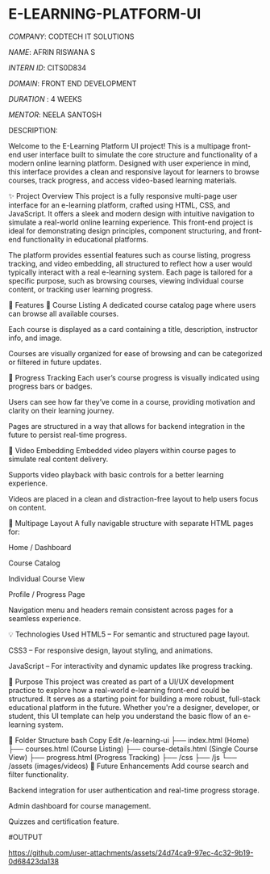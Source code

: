 # E-LEARNING-PLATFORM-UI

*COMPANY*: CODTECH IT SOLUTIONS

*NAME*: AFRIN RISWANA S

*INTERN ID*: CITS0D834

*DOMAIN*: FRONT END DEVELOPMENT

*DURATION* : 4 WEEKS

*MENTOR*: NEELA SANTOSH

DESCRIPTION:

Welcome to the E-Learning Platform UI project! This is a multipage front-end user interface built to simulate the core structure and functionality of a modern online learning platform. Designed with user experience in mind, this interface provides a clean and responsive layout for learners to browse courses, track progress, and access video-based learning materials.

✨ Project Overview
This project is a fully responsive multi-page user interface for an e-learning platform, crafted using HTML, CSS, and JavaScript. It offers a sleek and modern design with intuitive navigation to simulate a real-world online learning experience. This front-end project is ideal for demonstrating design principles, component structuring, and front-end functionality in educational platforms.

The platform provides essential features such as course listing, progress tracking, and video embedding, all structured to reflect how a user would typically interact with a real e-learning system. Each page is tailored for a specific purpose, such as browsing courses, viewing individual course content, or tracking user learning progress.

🚀 Features
📝 Course Listing
A dedicated course catalog page where users can browse all available courses.

Each course is displayed as a card containing a title, description, instructor info, and image.

Courses are visually organized for ease of browsing and can be categorized or filtered in future updates.

🎯 Progress Tracking
Each user’s course progress is visually indicated using progress bars or badges.

Users can see how far they’ve come in a course, providing motivation and clarity on their learning journey.

Pages are structured in a way that allows for backend integration in the future to persist real-time progress.

🎥 Video Embedding
Embedded video players within course pages to simulate real content delivery.

Supports video playback with basic controls for a better learning experience.

Videos are placed in a clean and distraction-free layout to help users focus on content.

📄 Multipage Layout
A fully navigable structure with separate HTML pages for:

Home / Dashboard

Course Catalog

Individual Course View

Profile / Progress Page

Navigation menu and headers remain consistent across pages for a seamless experience.

💡 Technologies Used
HTML5 – For semantic and structured page layout.

CSS3 – For responsive design, layout styling, and animations.

JavaScript – For interactivity and dynamic updates like progress tracking.

📌 Purpose
This project was created as part of a UI/UX development practice to explore how a real-world e-learning front-end could be structured. It serves as a starting point for building a more robust, full-stack educational platform in the future. Whether you're a designer, developer, or student, this UI template can help you understand the basic flow of an e-learning system.

📁 Folder Structure
bash
Copy
Edit
/e-learning-ui
  ├── index.html (Home)
  ├── courses.html (Course Listing)
  ├── course-details.html (Single Course View)
  ├── progress.html (Progress Tracking)
  ├── /css
  ├── /js
  └── /assets (images/videos)
📣 Future Enhancements
Add course search and filter functionality.

Backend integration for user authentication and real-time progress storage.

Admin dashboard for course management.

Quizzes and certification feature.

#OUTPUT

https://github.com/user-attachments/assets/24d74ca9-97ec-4c32-9b19-0d68423da138
